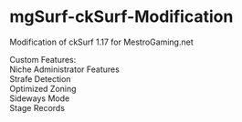 # mgSurf-ckSurf-Modification
Modification of ckSurf 1.17 for MestroGaming.net

Custom Features:<br>
Niche Administrator Features<br>
Strafe Detection<br>
Optimized Zoning<br>
Sideways Mode<br>
Stage Records<br>
